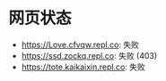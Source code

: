 # 网页状态
- https://Love.cfvqw.repl.co: 失败
- https://ssd.zockq.repl.co: 失败 (403)
- https://tote.kaikaixin.repl.co: 失败
